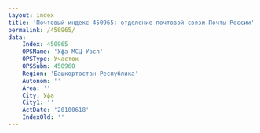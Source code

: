 ```yaml
---
layout: index
title: 'Почтовый индекс 450965: отделение почтовой связи Почты России'
permalink: /450965/
data:
    Index: 450965
    OPSName: 'Уфа МСЦ Уосп'
    OPSType: Участок
    OPSSubm: 450960
    Region: 'Башкортостан Республика'
    Autonom: ''
    Area: ''
    City: Уфа
    City1: ''
    ActDate: '20100618'
    IndexOld: ''
---
```

